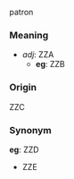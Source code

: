 patron
### Meaning
+ _adj_: ZZA
    + __eg__: ZZB

### Origin

ZZC

### Synonym

__eg__: ZZD

+ ZZE


